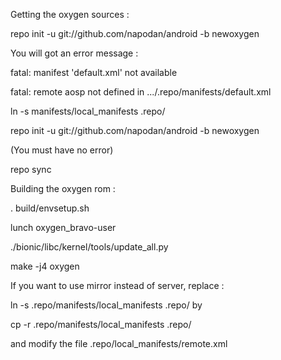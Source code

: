 Getting the oxygen sources :

repo init -u git://github.com/napodan/android -b newoxygen

You will got an error message :

fatal: manifest 'default.xml' not available

fatal: remote aosp not defined in .../.repo/manifests/default.xml


ln -s manifests/local_manifests .repo/

repo init -u git://github.com/napodan/android -b newoxygen

(You must have no error)



repo sync


Building the oxygen rom :

. build/envsetup.sh

lunch oxygen_bravo-user

./bionic/libc/kernel/tools/update_all.py

make -j4 oxygen


If you want to use mirror instead of server, replace :

ln -s .repo/manifests/local_manifests .repo/ by

cp -r .repo/manifests/local_manifests .repo/


and modify the file .repo/local_manifests/remote.xml

